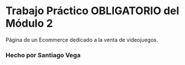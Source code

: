 # Trabajo Práctico OBLIGATORIO del Módulo 2
Página de un Ecommerce dedicado a la venta de videojuegos.


### Hecho por Santiago Vega